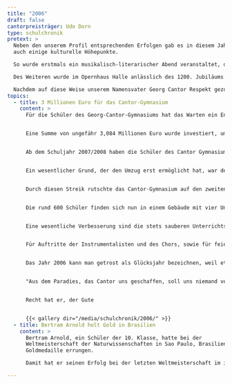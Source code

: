 ```yaml
---
title: "2006"
draft: false
cantorpreisträger: Udo Dorn
type: schulchronik
pretext: >
  Neben den unserem Profil entsprechenden Erfolgen gab es in diesem Jahr
  auch einige kulturelle Höhepunkte.

  So wurde erstmals ein musikalisch-literarischer Abend veranstaltet, der mittlerweile alljährlich durchgeführt wird und aus dem Leben am GCG nicht mehr wegzudenken ist. Dabei zeigen vor allem ältere Schüler ihr musikalisches Können oder präsentieren literarische Werke.

  Des Weiteren wurde im Opernhaus Halle anlässlich des 1200. Jubiläums unserer Stadt die in Kooperation mit unserer Schule entstandene Oper „Cantor- Die Vermessung des Unendlichen“ uraufgeführt.

  Nachdem auf diese Weise unserem Namensvater Georg Cantor Respekt gezollt wurde, erhielten auch wir die dringend nötige Aufmerksamkeit und bekamen 3 Millionen Euro zur Renovierung bewilligt. So wurde es uns möglich, in ein neues Gebäude in der Torstraße umzuziehen.
topics:
  - title: 3 Millionen Euro für das Cantor-Gymnasium
    content: >
      Für die Schüler des Georg-Cantor-Gymnasiums hat das Warten ein Ende:


      Eine Summe von ungefähr 3,084 Millionen Euro wurde investiert, um Cantors Schäfchen ins Trockene zu bringen. Der Standort Muldestraße gehört der Vergangenheit an.


      Ab dem Schuljahr 2007/2008 haben die Schüler des Cantor Gymnasiums einen anderen Schulweg. Denn wir sind umgezogen: in die Torstraße. Einstmals als „Adolf-Reichwein-Schule“ bekannt, hat das leer stehende Gebäude jetzt wieder eine Horde wissensbegieriger Schüler zu horten.


      Ein wesentlicher Grund, der den Umzug erst ermöglicht hat, war der Schülerstreik. Nachdem eins der vielen alten maroden Fenster sich aus dem Rahmen löste, handelten die Schüler. Die Eigeninitiative wirkte.


      Durch diesen Streik rutschte das Cantor-Gymnasium auf den zweiten Platz der Spendenliste nach vorne. Dadurch konnte im Sommer 2006 mit den Bauarbeiten begonnen werden. Schon bald war das Schulgebäude auf Vordermann gebracht und die Turnhalle und die Aula konnten eröffnet werden.


      Die rund 600 Schüler finden sich nun in einem Gebäude mit vier Unterrichtsetagen samt Dach- und Erdgeschoss wieder. Ein kleinerer Schulhof, der Ende 2006 fertiggestellt wurde, verschafft nun Raum zum Verschnaufen.


      Eine wesentliche Verbesserung sind die stets sauberen Unterrichtsräume und Toiletten. Dabei macht der Unterricht auch viel mehr Spaß.


      Für Auftritte der Instrumentalisten und des Chors, sowie für feierliche Veranstaltungen bietet die Aula genug Platz. Sie soll eine der schönsten Aulen ganz Halles sein. Zum ersten Mal wird in diesem Schuljahr ein Schüler den Cantor-Preis in der neuen Aula entgegennehmen.


      Das Jahr 2006 kann man getrost als Glücksjahr bezeichnen, weil etwas Besseres nicht hätte passieren können. Denn wie David Hilbert richtig bemerkte:


      "Aus dem Paradies, das Cantor uns geschaffen, soll uns niemand vertreiben können."


      Recht hat er, der Gute


      {{< gallery dir="/media/schulchronik/2006/" >}}
  - title: Bertram Arnold holt Gold in Brasilien
    content: >
      Bertram Arnold, ein Schüler der 10. Klasse, hatte bei der
      Weltmeisterschaft der Naturwissenschaften in Sao Paulo, Brasilien, die
      Goldmedaille errungen.

      Damit hat er seinen Erfolg bei der letzten Weltmeisterschaft im indonesischen Yogakarta übertroffen, wo er im Einzelwettbewerb den 2. Platz erreichte.

---
```




